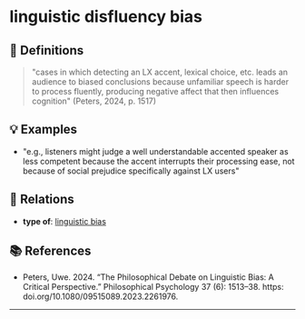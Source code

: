 # linguistic disfluency bias

## 📖 Definitions

> "cases in which detecting an LX accent, lexical choice, etc. leads an audience to biased conclusions because unfamiliar speech is harder to process fluently, producing negative affect that then influences cognition" (Peters, 2024, p. 1517)

## 💡 Examples

- "e.g., listeners might judge a well understandable accented speaker as less competent because the accent interrupts their processing ease, not because of social prejudice specifically against LX users"

## 🔗 Relations

- **type of**: [linguistic bias](./linguistic-bias.md)

## 📚 References

- Peters, Uwe. 2024. “The Philosophical Debate on Linguistic Bias: A Critical Perspective.” Philosophical Psychology 37 (6): 1513–38. https: doi.org/10.1080/09515089.2023.2261976.

---

<script src="https://giscus.app/client.js"
                data-repo="natesheehan/conceptcartography"
                data-repo-id="R_kgDOPB5QiQ"
                data-category="General"
                data-category-id="DIC_kwDOPB5Qic4CsAxd"
                data-mapping="pathname"
                data-strict="0"
                data-reactions-enabled="1"
                data-emit-metadata="0"
                data-input-position="bottom"
                data-theme="catppuccin_mocha"
                data-lang="en"
                crossorigin="anonymous"
                async>
        </script>
        